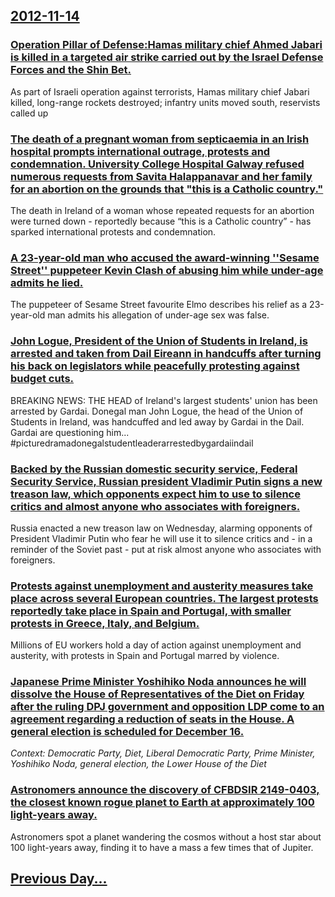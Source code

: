 ## [2012-11-14](/news/2012/11/14/index.md)

### [Operation Pillar of Defense:Hamas military chief Ahmed Jabari is killed in a targeted air strike carried out by the Israel Defense Forces and the Shin Bet.](/news/2012/11/14/operation-pillar-of-defense-phamas-military-chief-ahmed-jabari-is-killed-in-a-targeted-air-strike-carried-out-by-the-israel-defense-forces-a.md)
As part of Israeli operation against terrorists, Hamas military chief Jabari killed, long-range rockets destroyed; infantry units moved south, reservists called up 

### [The death of a pregnant woman from septicaemia in an Irish hospital prompts international outrage, protests and condemnation. University College Hospital Galway refused numerous requests from Savita Halappanavar and her family for an abortion on the grounds that "this is a Catholic country." ](/news/2012/11/14/the-death-of-a-pregnant-woman-from-septicaemia-in-an-irish-hospital-prompts-international-outrage-protests-and-condemnation-university-col.md)
The death in Ireland of a woman whose repeated requests for an abortion were turned down - reportedly because “this is a Catholic country” - has sparked international protests and condemnation.

### [A 23-year-old man who accused the award-winning ''Sesame Street'' puppeteer Kevin Clash of abusing him while under-age admits he lied. ](/news/2012/11/14/a-23-year-old-man-who-accused-the-award-winning-sesame-street-puppeteer-kevin-clash-of-abusing-him-while-under-age-admits-he-lied.md)
The puppeteer of Sesame Street favourite Elmo describes his relief as a 23-year-old man admits his allegation of under-age sex was false.

### [John Logue, President of the Union of Students in Ireland, is arrested and taken from Dail Eireann in handcuffs after turning his back on legislators while peacefully protesting against budget cuts. ](/news/2012/11/14/john-logue-president-of-the-union-of-students-in-ireland-is-arrested-and-taken-from-da-il-aireann-in-handcuffs-after-turning-his-back-on.md)
BREAKING NEWS: THE HEAD of Ireland&#039;s largest students&#039; union has been arrested by Gardai. Donegal man John Logue, the head of the Union of Students in Ireland, was handcuffed and led away by Gardai in the Dail. Gardai are questioning him... #picturedramadonegalstudentleaderarrestedbygardaiindail

### [Backed by the Russian domestic security service, Federal Security Service, Russian president Vladimir Putin signs a new treason law, which opponents expect him to use to silence critics and almost anyone who associates with foreigners. ](/news/2012/11/14/backed-by-the-russian-domestic-security-service-federal-security-service-russian-president-vladimir-putin-signs-a-new-treason-law-which-o.md)
Russia enacted a new treason law on Wednesday, alarming opponents of President Vladimir Putin who fear he will use it to silence critics and - in a reminder of the Soviet past - put at risk almost anyone who associates with foreigners.

### [Protests against unemployment and austerity measures take place across several European countries.  The largest protests reportedly take place in Spain and Portugal, with smaller protests in Greece, Italy, and Belgium. ](/news/2012/11/14/protests-against-unemployment-and-austerity-measures-take-place-across-several-european-countries-the-largest-protests-reportedly-take-pla.md)
Millions of EU workers hold a day of action against unemployment and austerity, with protests in Spain and Portugal marred by violence.

### [Japanese Prime Minister Yoshihiko Noda announces he will dissolve the House of Representatives of the Diet on Friday after the ruling DPJ government and opposition LDP come to an agreement regarding a reduction of seats in the House.  A general election is scheduled for December 16. ](/news/2012/11/14/japanese-prime-minister-yoshihiko-noda-announces-he-will-dissolve-the-house-of-representatives-of-the-diet-on-friday-after-the-ruling-dpj-go.md)
_Context: Democratic Party, Diet, Liberal Democratic Party, Prime Minister, Yoshihiko Noda, general election, the Lower House of the Diet_

### [Astronomers announce the discovery of CFBDSIR 2149-0403, the closest known rogue planet to Earth at approximately 100 light-years away. ](/news/2012/11/14/astronomers-announce-the-discovery-of-cfbdsir-2149-0403-the-closest-known-rogue-planet-to-earth-at-approximately-100-light-years-away.md)
Astronomers spot a planet wandering the cosmos without a host star about 100 light-years away, finding it to have a mass a few times that of Jupiter.

## [Previous Day...](/news/2012/11/13/index.md)

